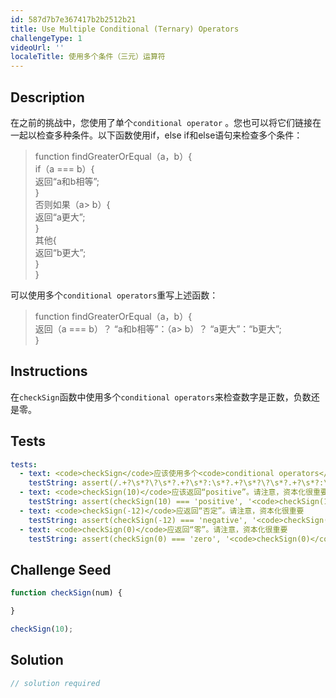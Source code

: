 ```yaml
---
id: 587d7b7e367417b2b2512b21
title: Use Multiple Conditional (Ternary) Operators
challengeType: 1
videoUrl: ''
localeTitle: 使用多个条件（三元）运算符
---
```


## Description
<section id="description">在之前的挑战中，您使用了单个<code>conditional operator</code> 。您也可以将它们链接在一起以检查多种条件。以下函数使用if，else if和else语句来检查多个条件： <blockquote> function findGreaterOrEqual（a，b）{ <br> if（a === b）{ <br>返回“a和b相等”; <br> } <br>否则如果（a&gt; b）{ <br>返回“a更大”; <br> } <br>其他{ <br>返回“b更大”; <br> } <br> } </blockquote>可以使用多个<code>conditional operators</code>重写上述函数： <blockquote> function findGreaterOrEqual（a，b）{ <br>返回（a === b）？ “a和b相等”：（a&gt; b）？ “a更大”：“b更大”; <br> } </blockquote></section>

## Instructions
<section id="instructions">在<code>checkSign</code>函数中使用多个<code>conditional operators</code>来检查数字是正数，负数还是零。 </section>

## Tests
<section id='tests'>

```yml
tests:
  - text: <code>checkSign</code>应该使用多个<code>conditional operators</code>
    testString: assert(/.+?\s*?\?\s*?.+?\s*?:\s*?.+?\s*?\?\s*?.+?\s*?:\s*?.+?/gi.test(code), '<code>checkSign</code> should use multiple <code>conditional operators</code>');
  - text: <code>checkSign(10)</code>应该返回“positive”。请注意，资本化很重要
    testString: assert(checkSign(10) === 'positive', '<code>checkSign(10)</code> should return "positive". Note that capitalization matters');
  - text: <code>checkSign(-12)</code>应返回“否定”。请注意，资本化很重要
    testString: assert(checkSign(-12) === 'negative', '<code>checkSign(-12)</code> should return "negative". Note that capitalization matters');
  - text: <code>checkSign(0)</code>应返回“零”。请注意，资本化很重要
    testString: assert(checkSign(0) === 'zero', '<code>checkSign(0)</code> should return "zero". Note that capitalization matters');

```

</section>

## Challenge Seed
<section id='challengeSeed'>

<div id='js-seed'>

```js
function checkSign(num) {

}

checkSign(10);

```

</div>



</section>

## Solution
<section id='solution'>

```js
// solution required
```
</section>
